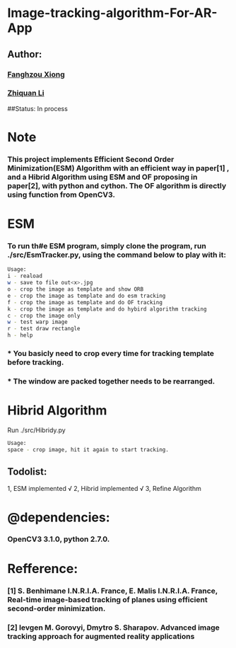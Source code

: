 # Image-tracking-algorithm-For-AR-App

## Author:
### [Fanghzou Xiong](https://github.com/matthewxfz)  
### [Zhiquan Li](http://github.com/lzq100123)  

##Status: In process  


# Note
### This project implements Efficient Second Order Minimization(ESM) Algorithm with an efficient way in paper[1] , and a Hibrid Algorithm using ESM and OF proposing in paper[2], with python and cython. The OF algorithm is directly using function from OpenCV3.  

# ESM
### To run th#e ESM program, simply clone the program, run ./src/EsmTracker.py, using the command below to play with it:
```bash
Usage:  
i - reaload  
w - save to file out<x>.jpg  
o - crop the image as template and show ORB  
e - crop the image as template and do esm tracking  
f - crop the image as template and do OF tracking   
k - crop the image as template and do hybird algorithm tracking  
c - crop the image only  
w - test warp image  
r - test draw rectangle   
h - help  
```
  
### * You basicly need to crop every time for tracking template before tracking.
### * The window are packed together needs to be rearranged.

# Hibrid Algorithm
Run ./src/Hibridy.py
```bash
Usage:
space - crop image, hit it again to start tracking.
```

## Todolist:
1, ESM implemented √
2, Hibrid implemented √
3, Refine Algorithm


# @dependencies: 
### OpenCV3 3.1.0, python 2.7.0.


# Refference:
### [1] S. Benhimane I.N.R.I.A. France, E. Malis I.N.R.I.A. France, Real-time image-based tracking of planes using efficient second-order minimization.

### [2] Ievgen M. Gorovyi, Dmytro S. Sharapov. Advanced image tracking approach for augmented reality applications

